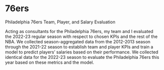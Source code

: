 # 76ers
Philadelphia 76ers Team, Player, and Salary Evaluation

Acting as consultants for the Philadelphia 76ers, my team and I evaluated the 2022-23 regular season with respect to chosen KPIs and the rest of the NBA. 
We collected season-aggregated data from the 2012-2013 season through the 2021-22 season to establish team and player KPIs and train a model to predict players’ salaries based on their performance. 
We collected identical data for the 2022-23 season to evaluate the Philadelphia 76ers this year based on these metrics and the model.
